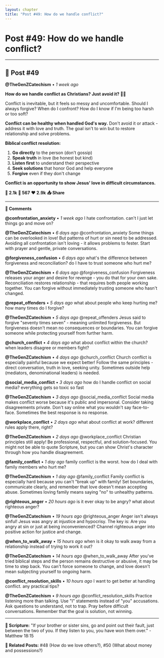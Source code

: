 ```yaml
---
layout: chapter
title: "Post #49: How do we handle conflict?"
---
```

# Post #49: How do we handle conflict?

---

## 📱 Post #49

**@TheGenZCatechism** • *1 week ago*

**How do we handle conflict as Christians? Just avoid it? 😬💥**

Conflict is inevitable, but it feels so messy and uncomfortable. Should I always forgive? When do I confront? How do I know if I'm being too harsh or too soft?

**Conflict can be healthy when handled God's way.** Don't avoid it or attack - address it with love and truth. The goal isn't to win but to restore relationship and solve problems.

**Biblical conflict resolution:**
1. **Go directly** to the person (don't gossip)
2. **Speak truth** in love (be honest but kind)
3. **Listen first** to understand their perspective
4. **Seek solutions** that honor God and help everyone
5. **Forgive** even if they don't change

**Conflict is an opportunity to show Jesus' love in difficult circumstances.**

**💭 2.1k** **🔄 567** **❤️ 2.9k** **📤 Share**

---

**💬 Comments**

**@confrontation_anxiety** • *1 week ago*
I hate confrontation. can't I just let things go and move on?

**@TheGenZCatechism** • *6 days ago*
@confrontation_anxiety Some things can be overlooked in love! But patterns of hurt or sin need to be addressed. Avoiding all confrontation isn't loving - it allows problems to fester. Start with prayer and gentle, private conversations.

**@forgiveness_confusion** • *6 days ago*
what's the difference between forgiveness and reconciliation? do I have to trust someone who hurt me?

**@TheGenZCatechism** • *6 days ago*
@forgiveness_confusion Forgiveness releases your anger and desire for revenge - you do that for your own sake. Reconciliation restores relationship - that requires both people working together. You can forgive without immediately trusting someone who hasn't changed.

**@repeat_offenders** • *5 days ago*
what about people who keep hurting me? how many times do I forgive?

**@TheGenZCatechism** • *5 days ago*
@repeat_offenders Jesus said to forgive "seventy times seven" - meaning unlimited forgiveness. But forgiveness doesn't mean no consequences or boundaries. You can forgive someone while protecting yourself from further harm.

**@church_conflict** • *4 days ago*
what about conflict within the church? when leaders disagree or members fight?

**@TheGenZCatechism** • *4 days ago*
@church_conflict Church conflict is especially painful because we expect better! Follow the same principles - direct conversation, truth in love, seeking unity. Sometimes outside help (mediators, denominational leaders) is needed.

**@social_media_conflict** • *3 days ago*
how do I handle conflict on social media? everything gets so toxic so fast

**@TheGenZCatechism** • *3 days ago*
@social_media_conflict Social media makes conflict worse because it's public and impersonal. Consider taking disagreements private. Don't say online what you wouldn't say face-to-face. Sometimes the best response is no response.

**@workplace_conflict** • *2 days ago*
what about conflict at work? different rules apply there, right?

**@TheGenZCatechism** • *2 days ago*
@workplace_conflict Christian principles still apply! Be professional, respectful, and solution-focused. You might not be able to quote Scripture, but you can show Christ's character through how you handle disagreement.

**@family_conflict** • *1 day ago*
family conflict is the worst. how do I deal with family members who hurt me?

**@TheGenZCatechism** • *1 day ago*
@family_conflict Family conflict is especially hard because you can't "break up" with family! Set boundaries, communicate clearly, and remember that love doesn't mean accepting abuse. Sometimes loving family means saying "no" to unhealthy patterns.

**@righteous_anger** • *20 hours ago*
is it ever okay to be angry? what about righteous anger?

**@TheGenZCatechism** • *19 hours ago*
@righteous_anger Anger isn't always sinful! Jesus was angry at injustice and hypocrisy. The key is: Are you angry at sin or just at being inconvenienced? Channel righteous anger into positive action for justice and change.

**@when_to_walk_away** • *15 hours ago*
when is it okay to walk away from a relationship instead of trying to work it out?

**@TheGenZCatechism** • *14 hours ago*
@when_to_walk_away After you've tried biblical steps and the person remains destructive or abusive, it may be time to step back. You can't force someone to change, and love doesn't mean subjecting yourself to ongoing harm.

**@conflict_resolution_skills** • *10 hours ago*
I want to get better at handling conflict. any practical tips?

**@TheGenZCatechism** • *9 hours ago*
@conflict_resolution_skills Practice listening more than talking. Use "I" statements instead of "you" accusations. Ask questions to understand, not to trap. Pray before difficult conversations. Remember that the goal is solution, not winning.

---

**📖 Scripture:** "If your brother or sister sins, go and point out their fault, just between the two of you. If they listen to you, you have won them over." - Matthew 18:15

**🔗 Related Posts:** #48 (How do we love others?), #50 (What about money and possessions?) 
